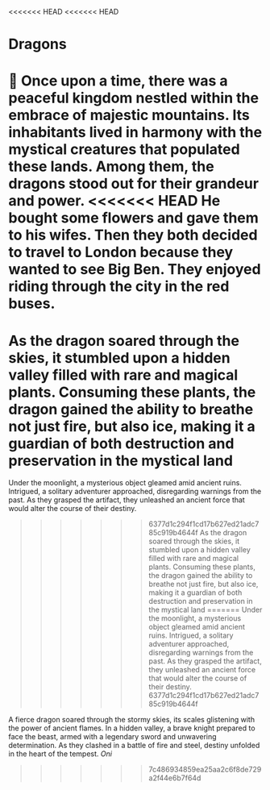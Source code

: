 <<<<<<< HEAD
<<<<<<< HEAD
# Dragons
:dragon:
Once upon a time, there was a peaceful kingdom nestled within the embrace of majestic mountains. Its inhabitants lived in harmony with the mystical creatures that populated these lands. Among them, the dragons stood out for their grandeur and power.
<<<<<<< HEAD
He bought some flowers and gave them to his wifes.
Then they both decided to travel to London because they wanted to see Big Ben.
They enjoyed riding through the city in the red buses.
=======
As the dragon soared through the skies, it stumbled upon a hidden valley filled with rare and magical plants. Consuming these plants, the dragon gained the ability to breathe not just fire, but also ice, making it a guardian of both destruction and preservation in the mystical land
=======
Under the moonlight, a mysterious object gleamed amid ancient ruins. Intrigued, a solitary adventurer approached, disregarding warnings from the past. As they grasped the artifact, they unleashed an ancient force that would alter the course of their destiny.
>>>>>>> 6377d1c294f1cd17b627ed21adc785c919b4644f
As the dragon soared through the skies, it stumbled upon a hidden valley filled with rare and magical plants. Consuming these plants, the dragon gained the ability to breathe not just fire, but also ice, making it a guardian of both destruction and preservation in the mystical land
=======
Under the moonlight, a mysterious object gleamed amid ancient ruins. Intrigued, a solitary adventurer approached, disregarding warnings from the past. As they grasped the artifact, they unleashed an ancient force that would alter the course of their destiny.
>>>>>>> 6377d1c294f1cd17b627ed21adc785c919b4644f

A fierce dragon soared through the stormy skies, its scales glistening with the power of ancient flames. In a hidden valley, a brave knight prepared to face the beast, armed with a legendary sword and unwavering determination. As they clashed in a battle of fire and steel, destiny unfolded in the heart of the tempest. *Oni*
>>>>>>> 7c486934859ea25aa2c6f8de729a2f44e6b7f64d
